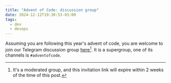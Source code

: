 ```yaml
---
title: "Advent of Code: discussion group"
date: 2024-12-12T19:30:53-03:00
tags:
  - dev
  - devops
---
```


Assuming you are following this year's advent of code, you are welcome to join
our Telegram discussion group [here](https://t.me/+mtPcW45EuFBjNGMx)[^1]. It is
a supergroup, one of its channels is `#adventofcode`.

[^1]: It's a moderated group, and this invitation link will expire within 2
    weeks of the time of this post.
